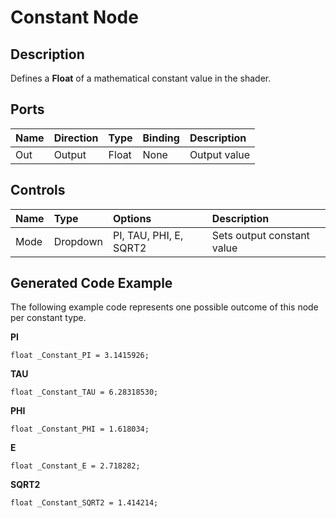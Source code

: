 # Constant Node

## Description

Defines a **Float** of a mathematical constant value in the shader.

## Ports

| Name        | Direction           | Type  | Binding | Description |
|:------------ |:-------------|:-----|:---|:---|
| Out | Output      |    Float | None | Output value |

## Controls

| Name        | Type           | Options  | Description |
|:------------ |:-------------|:-----|:---|
| Mode  | Dropdown | PI, TAU, PHI, E, SQRT2 | Sets output constant value |

## Generated Code Example

The following example code represents one possible outcome of this node per constant type.

**PI**

```
float _Constant_PI = 3.1415926;
```

**TAU**

```
float _Constant_TAU = 6.28318530;
```

**PHI**

```
float _Constant_PHI = 1.618034;
```

**E**

```
float _Constant_E = 2.718282;
```

**SQRT2**

```
float _Constant_SQRT2 = 1.414214;
```